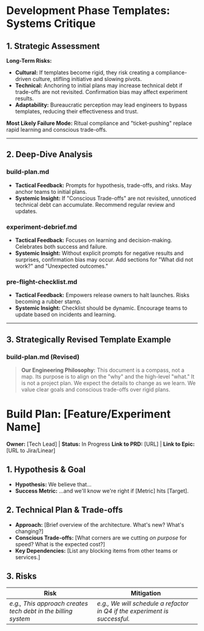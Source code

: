 # Development Phase Templates: Systems Critique

## 1. Strategic Assessment

**Long-Term Risks:**
- **Cultural:** If templates become rigid, they risk creating a compliance-driven culture, stifling initiative and slowing pivots.
- **Technical:** Anchoring to initial plans may increase technical debt if trade-offs are not revisited. Confirmation bias may affect experiment results.
- **Adaptability:** Bureaucratic perception may lead engineers to bypass templates, reducing their effectiveness and trust.

**Most Likely Failure Mode:** Ritual compliance and "ticket-pushing" replace rapid learning and conscious trade-offs.

---

## 2. Deep-Dive Analysis

### build-plan.md
- **Tactical Feedback:** Prompts for hypothesis, trade-offs, and risks. May anchor teams to initial plans.
- **Systemic Insight:** If "Conscious Trade-offs" are not revisited, unnoticed technical debt can accumulate. Recommend regular review and updates.

### experiment-debrief.md
- **Tactical Feedback:** Focuses on learning and decision-making. Celebrates both success and failure.
- **Systemic Insight:** Without explicit prompts for negative results and surprises, confirmation bias may occur. Add sections for "What did not work?" and "Unexpected outcomes."

### pre-flight-checklist.md
- **Tactical Feedback:** Empowers release owners to halt launches. Risks becoming a rubber stamp.
- **Systemic Insight:** Checklist should be dynamic. Encourage teams to update based on incidents and learning.

---

## 3. Strategically Revised Template Example

### build-plan.md (Revised)

> **Our Engineering Philosophy:** This document is a compass, not a map. Its purpose is to align on the "why" and the high-level "what." It is not a project plan. We expect the details to change as we learn. We value clear goals and conscious trade-offs over rigid plans.

# Build Plan: [Feature/Experiment Name]

**Owner:** [Tech Lead] | **Status:** In Progress
**Link to PRD:** [URL] | **Link to Epic:** [URL to Jira/Linear]

## 1. Hypothesis & Goal
- **Hypothesis:** We believe that...
- **Success Metric:** ...and we'll know we're right if [Metric] hits [Target].

## 2. Technical Plan & Trade-offs
- **Approach:** [Brief overview of the architecture. What's new? What's changing?]
- **Conscious Trade-offs:** [What corners are we cutting *on purpose* for speed? What is the expected cost?]
- **Key Dependencies:** [List any blocking items from other teams or services.]

## 3. Risks
| Risk | Mitigation |
|------|------------|
| *e.g., This approach creates tech debt in the billing system* | *e.g., We will schedule a refactor in Q4 if the experiment is successful.* |
